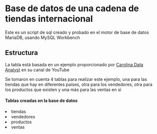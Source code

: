 <h1>Base de datos de una cadena de tiendas internacional</h1>
<p>Este es un script de sql creado y probado en el motor de base de datos MariaDB, usando MySQL Workbench</p>

<h2>Estructura</h2>

<p>La tabla está basada en un ejemplo proporcionado por <a href="https://www.youtube.com/@carolina.data.analyst">Carolina Data Analyst</a> en su canal de YouTube</p>

<p>Se tomaron en cuenta 4 tablas para realizar este ejemplo, una para las tiendas que hay en diferentes países, otra para los vendedores, otra para los productos que existen y una más para las ventas en sí</p>

<h4>Tablas creadas en la base de datos</h4>
<lu>
    <li>tiendas</li>
    <li>vendedores</li>
    <li>productos</li>
    <li>ventas</li>
</lu>